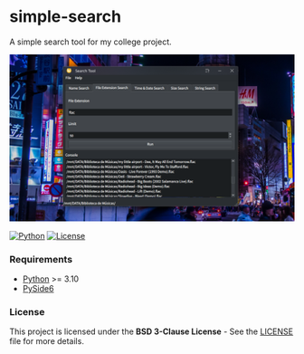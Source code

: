 # simple-search

A simple search tool for my college project.

![screenshot](./docs/screenshot.png)

[![Python](https://img.shields.io/badge/Made%20with-Python-blue)](https://www.python.org/)
[![License](https://img.shields.io/badge/License-BSD%203--Clause-red)](./LICENSE)

### Requirements

* [Python](https://www.python.org/) >= 3.10
* [PySide6](https://pypi.org/project/PySide6/)

### License

This project is licensed under the __BSD 3-Clause License__ - See the [LICENSE](./LICENSE) file for more details.
